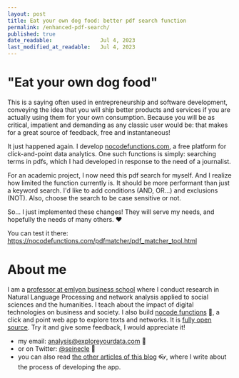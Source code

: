 ```yaml
---
layout: post
title: Eat your own dog food: better pdf search function
permalink: /enhanced-pdf-search/
published: true
date_readable:               Jul 4, 2023
last_modified_at_readable:   Jul 4, 2023
---
```


# "Eat your own dog food"

This is a saying often used in entrepreneurship and software development, conveying the idea that you will ship better products and services if you are actually using them for your own consumption.
Because you will be as critical, impatient and demanding as any classic user would be: that makes for a great source of feedback, free and instantaneous!

It just happened again.
I develop [nocodefunctions.com](https://nocodefunctions.com), a free platform for click-and-point data analytics.
One such functions is simply: searching terms in pdfs, which I had developed in response to the need of a journalist.

For an academic project, I now need this pdf search for myself.
And I realize how limited the function currently is.
It should be more performant than just a keyword search. I'd like to add conditions (AND, OR...) and exclusions (NOT).
Also, choose the search to be case sensitive or not.

So... I just implemented these changes! They will serve my needs, and hopefully the needs of many others. ❤️

You can test it there: https://nocodefunctions.com/pdfmatcher/pdf_matcher_tool.html

# About me
I am a [professor at emlyon business school](https://www.linkedin.com/in/levallois/) where I conduct research in Natural Language Processing and network analysis applied to social sciences and the humanities. I teach about the impact of digital technologies on business and society. I also  build [nocode functions](https://nocodefunctions.com) 🔎, a click and point web app to explore texts and networks. It is [fully open source](https://github.com/seinecle/nocodefunctions). Try it and give some feedback, I would appreciate it!

* my email: [analysis@exploreyourdata.com](mailto:analysis@exploreyourdata.com) 📧
* or on Twitter: [@seinecle](https://twitter.com/seinecle) 📱
* you can also read [the other articles of this blog](https://nocodefunctions.com/blog) 👓, where I write about the process of developing the app.

